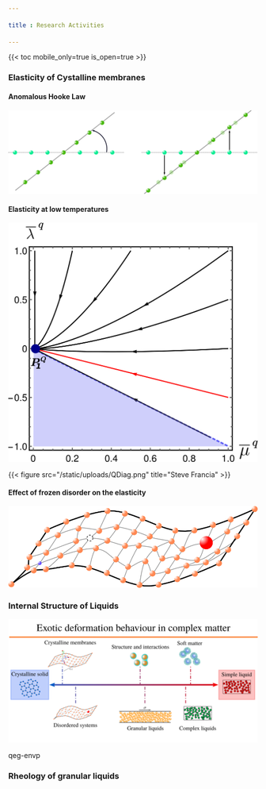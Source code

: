 ```yaml
---

title : Research Activities

---
```


{{< toc mobile_only=true is_open=true >}}

### Elasticity of Cystalline membranes

#### Anomalous Hooke Law

![Titre](/static/uploads/RotMix.png)

#### Elasticity at low temperatures

![Test](/static/uploads/QDiag.png)

{{< figure src="/static/uploads/QDiag.png" title="Steve Francia" >}}

#### Effect of frozen disorder on the elasticity

![jwfo](ElasDis.png)

### Internal Structure of Liquids

![jwfwfo](/static/uploads/recap.png)

qeg-envp

### Rheology of granular liquids

